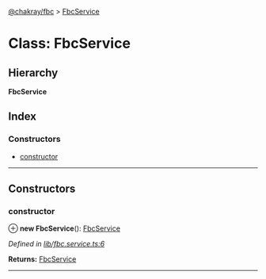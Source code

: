 [@chakray/fbc](../README.md) > [FbcService](../classes/fbcservice.md)

# Class: FbcService

## Hierarchy

**FbcService**

## Index

### Constructors

* [constructor](fbcservice.md#constructor)

---

## Constructors

<a id="constructor"></a>

###  constructor

⊕ **new FbcService**(): [FbcService](fbcservice.md)

*Defined in [lib/fbc.service.ts:6](https://github.com/chakray/rig/blob/b79fd7e/projects/chakray/fbc/src/lib/fbc.service.ts#L6)*

**Returns:** [FbcService](fbcservice.md)

___

